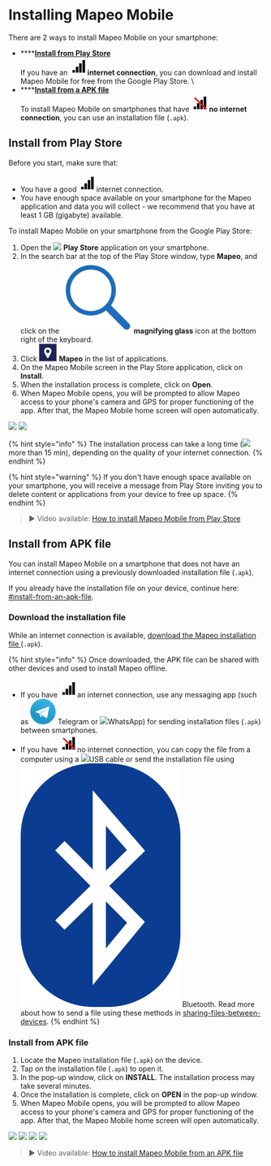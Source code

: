 # Installing Mapeo Mobile

There are 2 ways to install Mapeo Mobile on your smartphone:

* \*\*\*\*[**Install from Play Store**](installing-mapeo-mobile.md#install-from-play-store)\
  If you have an ![](../../.gitbook/assets/internet-connection-icon.png)**internet connection**, you can download and install Mapeo Mobile for free from the Google Play Store. \\
* \*\*\*\*[**Install from a APK file**](installing-mapeo-mobile.md#install-from-apk-file)\
  To install Mapeo Mobile on smartphones that have ![](../../.gitbook/assets/no-internet-connection-icon.png)**no internet** **connection**, you can use an installation file (`.apk`).

## Install from Play Store

Before you start, make sure that:

* You have a good ![](../../.gitbook/assets/internet-connection-icon.png)internet connection.
* You have enough space available on your smartphone for the Mapeo application and data you will collect - we recommend that you have at least 1 GB (gigabyte) available.

To install Mapeo Mobile on your smartphone from the Google Play Store:

1. Open the ![](https://lh5.googleusercontent.com/12JKLq6v4NOosOrMWed5oh6WPYPge3hcwt2nwsmC1Bdq4AUQoQWTqN9Z2T2sgzRBxmjKjDb4nB40Xv3mH3U5TxH88r4BKnj\_p25ERgOKOYGEYNby3VLvSWnWjYKn2w) **Play Store** application on your smartphone.
2. In the search bar at the top of the Play Store window, type **Mapeo**, and click on the ![](<../../.gitbook/assets/image (4).png>)**magnifying glass** icon at the bottom right of the keyboard.
3. Click ![](../../.gitbook/assets/Mm-icon.png) **Mapeo** in the list of applications.
4. On the Mapeo Mobile screen in the Play Store application, click on **Install**.
5. When the installation process is complete, click on **Open**.
6. When Mapeo Mobile opens, you will be prompted to allow Mapeo access to your phone's camera and GPS for proper functioning of the app. After that, the Mapeo Mobile home screen will open automatically.

![](../../.gitbook/assets/Play\_Store\_Install\_Mapeo.jpg) ![](../../.gitbook/assets/Mm\_accept\_camera\_permissions.jpg)

{% hint style="info" %}
The installation process can take a long time (![](../../.gitbook/assets/watch\_time.png)more than 15 min), depending on the quality of your internet connection.
{% endhint %}

{% hint style="warning" %}
If you don't have enough space available on your smartphone, you will receive a message from Play Store inviting you to delete content or applications from your device to free up space.
{% endhint %}

> ▶ Video available: [How to install Mapeo Mobile from Play Store](https://www.youtube.com/watch?v=-2EYN4pimXk)

## Install from APK file

You can install Mapeo Mobile on a smartphone that does not have an internet connection using a previously downloaded installation file (`.apk`).

If you already have the installation file on your device, continue here: [#install-from-an-apk-file](installing-mapeo-mobile.md#install-from-an-apk-file "mention").

### Download the installation file

While an internet connection is available, [download the Mapeo installation file ](https://www.digital-democracy.org/mapeo/latest/android)(`.apk`).

{% hint style="info" %}
Once downloaded, the APK file can be shared with other devices and used to install Mapeo offline.

* If you have ![](../../.gitbook/assets/internet-connection-icon.png)an internet connection, use any messaging app (such as ![](../../.gitbook/assets/Telegram-logo.png) Telegram or ![](../../.gitbook/assets/Whatsapp\_icon.png)WhatsApp) for sending installation files (`.apk`) between smartphones.
* If you have ![](../../.gitbook/assets/no-internet-connection-icon.png)no internet connection, you can copy the file from a computer using a ![](../../.gitbook/assets/USB\_cable.png)USB cable or send the installation file using ![](../../.gitbook/assets/Bluetooth.png) Bluetooth. Read more about how to send a file using these methods in [sharing-files-between-devices](../troubleshooting/sharing-files-between-devices/ "mention").
{% endhint %}

### Install from APK file

1. Locate the Mapeo installation file (`.apk`) on the device.
2. Tap on the installation file (`.apk`) to open it.
3. In the pop-up window, click on **INSTALL**. The installation process may take several minutes.
4. Once the installation is complete, click on **OPEN** in the pop-up window.
5. When Mapeo Mobile opens, you will be prompted to allow Mapeo access to your phone's camera and GPS for proper functioning of the app. After that, the Mapeo Mobile home screen will open automatically.

![](../../.gitbook/assets/Download\_Mm\_APK\_from\_Telegram\_.jpg) ![](../../.gitbook/assets/Mm\_Install\_APK\_select\_Install.jpg) ![](../../.gitbook/assets/Mm\_Post\_install\_APK\_open\_Mapeo.jpg) ![](../../.gitbook/assets/Mm\_accept\_camera\_permissions.jpg)

> ▶ Video available: [How to install Mapeo Mobile from an APK file](https://www.youtube.com/watch?v=eMJW1Hx3xQg)
